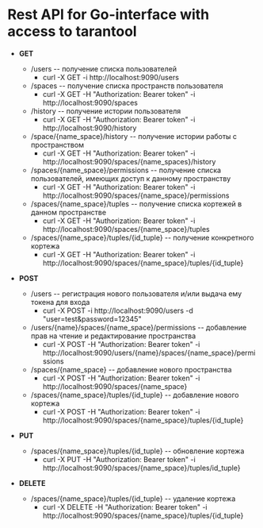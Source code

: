 # Rest API for Go-interface with access to tarantool

* **GET**
    * /users -- получение списка пользователей
        * curl -X GET -i http://localhost:9090/users
    * /spaces -- получение списка пространств пользователя
        * curl -X GET -H "Authorization: Bearer token" -i http://localhost:9090/spaces
    * /history -- получение истории пользователя
        * curl -X GET -H "Authorization: Bearer token" -i http://localhost:9090/history
    * /space/{name_space}/history -- получение истории работы с пространством
        * curl -X GET -H "Authorization: Bearer token" -i http://localhost:9090/spaces/{name_spaces}/history
    * /spaces/{name_space}/permissions -- получение списка пользователей, имеющих доступ к данному пространству
        * curl -X GET -H "Authorization: Bearer token" -i http://localhost:9090/spaces/{name_space}/permissions
    * /spaces/{name_space}/tuples -- получение списка кортежей в данном пространстве
        * curl -X GET -H "Authorization: Bearer token" -i http://localhost:9090/spaces/{name_space}/tuples
    * /spaces/{name_space}/tuples/{id_tuple} -- получение конкретного кортежа
        * curl -X GET -H "Authorization: Bearer token" -i http://localhost:9090/spaces/{name_space}/tuples/{id_tuple}

* **POST**
    * /users -- регистрация нового пользователя и/или выдача ему токена для входа
        * curl -X POST -i http://localhost:9090/users -d "user=test&password=12345"
    * /users/{name}/spaces/{name_space}/permissions -- добавление прав на чтение и редактирование пространства
        * curl -X POST -H "Authorization: Bearer token" -i http://localhost:9090/users/{name}/spaces/{name_space}/permissions
    * /spaces/{name_space} -- добавление нового пространства
        * curl -X POST -H "Authorization: Bearer token" -i http://localhost:9090/spaces/{name_space}
    * /spaces/{name_space}/tuples/{id_tuple} -- добавление нового кортежа
        * curl -X POST -H "Authorization: Bearer token" -i http://localhost:9090/spaces/{name_space}/tuples/{id_tuple}

* **PUT**
    * /spaces/{name_space}/tuples/{id_tuple} -- обновление кортежа
        * curl -X PUT -H "Authorization: Bearer token" -i http://localhost:9090/spaces/{name_space}/tuples/id_tuple}
        
* **DELETE**
    * /spaces/{name_space}/tuples/{id_tuple} -- удаление кортежа
        * curl -X DELETE -H "Authorization: Bearer token" -i http://localhost:9090/spaces/{name_space}/tuples/{id_tuple}